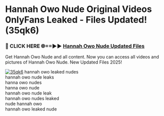 # Hannah Owo Nude Original Videos 0nlyFans Leaked - Files Updated! (35qk6)

<h3>🔴 CLICK HERE 🌐==►► <a href="https://tinyurl.com/52m3yx9h" rel="nofollow">Hannah Owo Nude Updated Files</a></h3>

Get Hannah Owo Nude and all content. Now you can access all videos and pictures of Hannah Owo Nude. New Updated Files 2025!

[![35qk6](https://i.imgur.com/TnHtlc8.gif)](https://tinyurl.com/52m3yx9h)
hannah owo leaked nudes<br>
hannah owo nude leaks<br>
hanna owo nudes<br>
hanna owo nude<br>
hannah owo nude leak<br>
hannah owo nudes leaked<br>
nude hannah owo<br>
hannah owo leaked nude